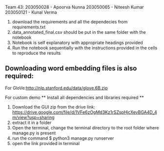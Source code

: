 Team 43:
203050028 - Apoorva Nunna 
203050065 - Niteesh Kumar
203050121 - Kunal Verma


1) download the requirements and all the dependecies from requirements.txt
2) data_annotated_final.csv should be put in the same folder with the notebook
3) Notebook is self explanatory with appropriate headings provided
4) Run the notebook sequentially with the instructions provided in the cells to reproduce the results


Downloading word embedding files is also required:
-----------------------------------------------------------------
For GloVe:http://nlp.stanford.edu/data/glove.6B.zip


For custom demo
** Install all dependencies and libraries required **
1) Download the GUI zip from the drive link:
	https://drive.google.com/file/d/1VFe6zOgMd3Kz1rSZspHjcXevBGA4D_4m/view?usp=sharing
2) extract it in a folder
3) Open the terminal, change the terminal directory to the root folder where manage.py is present
4) run the command 
	$ python3 manage.py runserver
5) open the link provided in terminal


